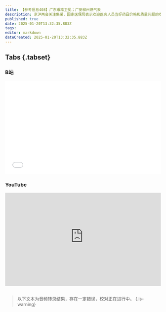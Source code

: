 ```yaml
---
title: 【参考信息408】广东艰难卫冕；广安柳州燃气表
description: 京沪两会关注集采，国家医保局表示欢迎医务人员当好药品价格和质量问题的吹哨人，并联合卫健、工信、药监等部门到上海收集问题线索。国家组织高值医用耗材联合采购办公室主任被调查。丙类药品目录要来了，商保先上。粤苏竞争，广东去年艰难守住第一经济大省，但未公布GDP增速；江苏差距越来越小。特朗普上台在即，拜登警告“拥有极端财富、权力和影响力的寡头政治”和科技产业复合体；特朗普即将就职，上任前夫妻两人发币捞钱。
published: true
date: 2025-01-20T13:32:35.883Z
tags: 
editor: markdown
dateCreated: 2025-01-20T13:32:35.883Z
---
```


## Tabs {.tabset}
### B站
<div style="position: relative; padding: 30% 45%;">
<iframe style="position: absolute; width: 100%; height: 100%; left: 0; top: 0;" src="//player.bilibili.com/player.html?&bvid=BV1Z3wsebEKk&page=1&as_wide=1&high_quality=1&danmaku=1&autoplay=0" scrolling="no" border="0" frameborder="no" framespacing="0" allowfullscreen="true"></iframe>
</div>

### YouTube
<div style="position: relative; padding: 30% 45%;">
<iframe style="position: absolute; top: 0; left: 0; width: 100%; height: 100%;" src="https://www.youtube-nocookie.com/embed/YouTubeVID" title="YouTube video player" frameborder="0" allow="accelerometer; autoplay; clipboard-write; encrypted-media; gyroscope; picture-in-picture" allowfullscreen></iframe>
</div>

## 

> 以下文本为音频转录结果，存在一定错误，校对正在进行中。
{.is-warning}
